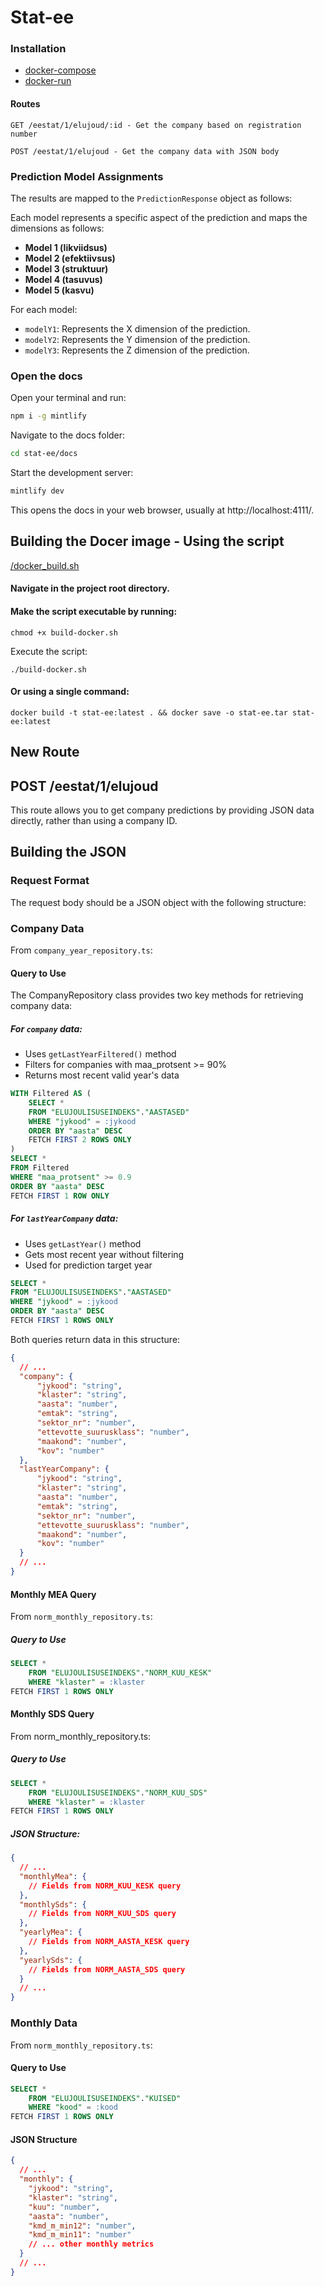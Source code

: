 # Stat-ee

### Installation
- [docker-compose](install-manifests/docker-compose/README.md)
- [docker-run](install-manifests/docker-run/README.md)

#### Routes
```http
GET /eestat/1/elujoud/:id - Get the company based on registration number
```
```http
POST /eestat/1/elujoud - Get the company data with JSON body
``` 

### Prediction Model Assignments

The results are mapped to the `PredictionResponse` object as follows:

Each model represents a specific aspect of the prediction and maps the dimensions as follows:

- **Model 1 (likviidsus)**
- **Model 2 (efektiivsus)**
- **Model 3 (struktuur)**
- **Model 4 (tasuvus)**
- **Model 5 (kasvu)**

For each model:
  - `modelY1`: Represents the X dimension of the prediction.
  - `modelY2`: Represents the Y dimension of the prediction.
  - `modelY3`: Represents the Z dimension of the prediction.

### Open the docs

Open your terminal and run:

```bash
npm i -g mintlify
```

Navigate to the docs folder:

```bash
cd stat-ee/docs
```
Start the development server:

```bash
mintlify dev
```

This opens the docs in your web browser, usually at http://localhost:4111/.

## Building the Docer image - Using the script

[/docker_build.sh](docker_build.sh)

#### Navigate in the project root directory.

#### Make the script executable by running:

`chmod +x build-docker.sh`

Execute the script:

`./build-docker.sh`

#### Or using a single command:

`docker build -t stat-ee:latest . && docker save -o stat-ee.tar stat-ee:latest`


## New Route

## POST /eestat/1/elujoud

This route allows you to get company predictions by providing JSON data directly, rather than using a company ID.


## Building the JSON

### Request Format

The request body should be a JSON object with the following structure:


### Company Data
From `company_year_repository.ts`:

#### Query to Use

The CompanyRepository class provides two key methods for retrieving company data:
##### For `company` data:
   - Uses `getLastYearFiltered()` method
   - Filters for companies with maa_protsent >= 90%
   - Returns most recent valid year's data
   ```sql
   WITH Filtered AS (
       SELECT * 
       FROM "ELUJOULISUSEINDEKS"."AASTASED"
       WHERE "jykood" = :jykood
       ORDER BY "aasta" DESC
       FETCH FIRST 2 ROWS ONLY
   )
   SELECT *
   FROM Filtered 
   WHERE "maa_protsent" >= 0.9
   ORDER BY "aasta" DESC
   FETCH FIRST 1 ROW ONLY
   ```

##### For `lastYearCompany` data:
   - Uses `getLastYear()` method
   - Gets most recent year without filtering
   - Used for prediction target year
   ```sql
   SELECT *
   FROM "ELUJOULISUSEINDEKS"."AASTASED"
   WHERE "jykood" = :jykood
   ORDER BY "aasta" DESC
   FETCH FIRST 1 ROWS ONLY
   ```

Both queries return data in this structure:

```json
{
  // ...
  "company": {
      "jykood": "string",
      "klaster": "string",
      "aasta": "number",
      "emtak": "string",
      "sektor_nr": "number",
      "ettevotte_suurusklass": "number",
      "maakond": "number",
      "kov": "number"
  },
  "lastYearCompany": {
      "jykood": "string",
      "klaster": "string",
      "aasta": "number",
      "emtak": "string",
      "sektor_nr": "number",
      "ettevotte_suurusklass": "number",
      "maakond": "number",
      "kov": "number"
  }
  // ...
}
```

#### Monthly MEA Query
From `norm_monthly_repository.ts`:
##### Query to Use
```sql
SELECT *
    FROM "ELUJOULISUSEINDEKS"."NORM_KUU_KESK"
    WHERE "klaster" = :klaster
FETCH FIRST 1 ROWS ONLY
```
 
#### Monthly SDS Query
From norm_monthly_repository.ts:
##### Query to Use
```sql
SELECT *
    FROM "ELUJOULISUSEINDEKS"."NORM_KUU_SDS"
    WHERE "klaster" = :klaster
FETCH FIRST 1 ROWS ONLY
```
##### JSON Structure:
```json
{ 
  // ...
  "monthlyMea": {
    // Fields from NORM_KUU_KESK query
  },
  "monthlySds": {
    // Fields from NORM_KUU_SDS query
  },
  "yearlyMea": {
    // Fields from NORM_AASTA_KESK query
  },
  "yearlySds": {
    // Fields from NORM_AASTA_SDS query
  }
  // ...
}
```


### Monthly Data
From `norm_monthly_repository.ts`:
#### Query to Use
```sql
SELECT *
    FROM "ELUJOULISUSEINDEKS"."KUISED"
    WHERE "kood" = :kood
FETCH FIRST 1 ROWS ONLY 
```

#### JSON Structure
```json
{
  // ...
  "monthly": {
    "jykood": "string",
    "klaster": "string",
    "kuu": "number",
    "aasta": "number",
    "kmd_m_min12": "number",
    "kmd_m_min11": "number"
    // ... other monthly metrics
  }
  // ...
}
```